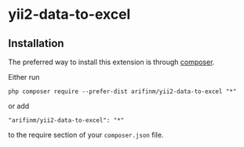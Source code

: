 # yii2-data-to-excel

Installation
-----

The preferred way to install this extension is through [composer](http://getcomposer.org/download/).

Either run

```
php composer require --prefer-dist arifinm/yii2-data-to-excel "*"
```

or add

```
"arifinm/yii2-data-to-excel": "*"
```

to the require section of your `composer.json` file.
